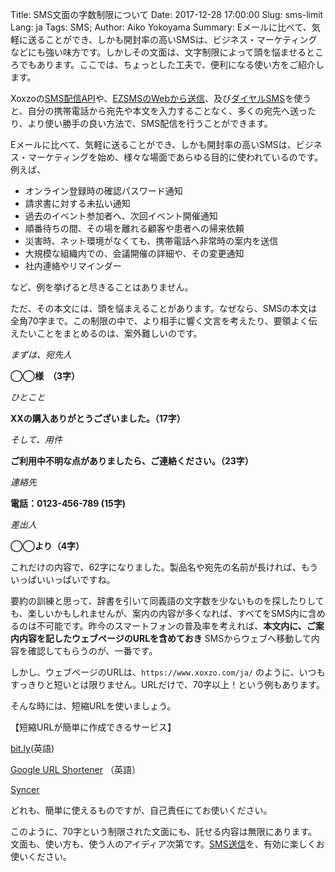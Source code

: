 Title: SMS文面の字数制限について
Date: 2017-12-28 17:00:00
Slug: sms-limit
Lang: ja
Tags: SMS; 
Author: Aiko Yokoyama
Summary: Eメールに比べて、気軽に送ることができ、しかも開封率の高いSMSは、ビジネス・マーケティングなどにも強い味方です。しかしその文面は、文字制限によって頭を悩ませるところでもあります。ここでは、ちょっとした工夫で、便利になる使い方をご紹介します。


Xoxzoの[SMS配信API](https://www.xoxzo.com/ja/about/sms-api/)や、[EZSMSのWebから送信](https://www.ezsms.biz/ja/faq/web-sms/)、及び[ダイヤルSMS](https://www.ezsms.biz/ja/faq/dialsms/)を使うと、自分の携帯電話から宛先や本文を入力することなく、多くの宛先へ送ったり、より使い勝手の良い方法で、SMS配信を行うことができます。

Eメールに比べて、気軽に送ることができ、しかも開封率の高いSMSは、ビジネス・マーケティングを始め、様々な場面であらゆる目的に使われているのです。例えば、

+ オンライン登録時の確認パスワード通知
+ 請求書に対する未払い通知
+ 過去のイベント参加者へ、次回イベント開催通知
+ 順番待ちの間、その場を離れる顧客や患者への帰来依頼
+ 災害時、ネット環境がなくても、携帯電話へ非常時の案内を送信
+ 大規模な組織内での、会議開催の詳細や、その変更通知
+ 社内連絡やリマインダー

など、例を挙げると尽きることはありません。

ただ、その本文には、頭を悩まえることがあります。なぜなら、SMSの本文は全角70字まで。この制限の中で、より相手に響く文言を考えたり、要領よく伝えたいことをまとめるのは、案外難しいのです。

_まずは、宛先人_

__◯◯様　（3字）__

_ひとこと_

__XXの購入ありがとうございました。（17字）__

_そして、用件_

__ご利用中不明な点がありましたら、ご連絡ください。（23字）__

_連絡先_

__電話：0123-456-789 (15字)__

_差出人_

__◯◯より（4字）__

これだけの内容で、62字になりました。製品名や宛先の名前が長ければ、もういっぱいいっぱいですね。

要約の訓練と思って、辞書を引いて同義語の文字数を少ないものを探したりしても、楽しいかもしれませんが、案内の内容が多くなれば、すべてをSMS内に含めるのは不可能です。昨今のスマートフォンの普及率を考えれば、__本文内に、ご案内内容を記したウェブページのURLを含めておき__ SMSからウェブへ移動して内容を確認してもらうのが、一番です。

しかし、ウェブページのURLは、`https://www.xoxzo.com/ja/` のように、いつもすっきりと短いとは限りません。URLだけで、70字以上！という例もあります。

そんな時には、短縮URLを使いましょう。

【短縮URLが簡単に作成できるサービス】

[bit.ly](https://bitly.com/)(英語)

[Google URL Shortener](https://goo.gl/) （英語）

[Syncer](https://syncer.jp/url-shortener)

どれも、簡単に使えるものですが、自己責任にてお使いください。

このように、70字という制限された文面にも、託せる内容は無限にあります。文面も、使い方も、使う人のアイディア次第です。[SMS送信](https://www.xoxzo.com/ja/about/sms-api/)を、有効に楽しくお使いください。





